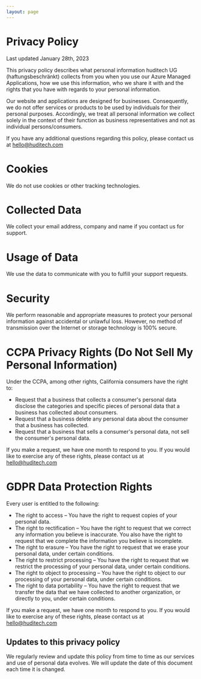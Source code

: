 ```yaml
---
layout: page
---
```


# Privacy Policy

Last updated January 28th, 2023

This privacy policy describes what personal information huditech UG (haftungsbeschränkt) collects from you when you use our Azure Managed Applications, how we use this information, who we share it with and the rights that you have with regards to your personal information. 

Our website and applications are designed for businesses. Consequently, we do not offer services or products to be used by individuals for their personal purposes. Accordingly, we treat all personal information we collect solely in the context of their function as business representatives and not as individual persons/consumers.

If you have any additional questions regarding this policy, please contact us at hello@huditech.com

# Cookies

We do not use cookies or other tracking technologies.

# Collected Data

We collect your email address, company and name if you contact us for support. 

# Usage of Data

We use the data to communicate with you to fulfill your support requests.

# Security

We perform reasonable and appropriate measures to protect your personal information against accidental or unlawful loss. However, no method of transmission over the Internet or storage technology is 100% secure.

# CCPA Privacy Rights (Do Not Sell My Personal Information)

Under the CCPA, among other rights, California consumers have the right to:

* Request that a business that collects a consumer's personal data disclose the categories and specific pieces of personal data that a business has collected about consumers.
* Request that a business delete any personal data about the consumer that a business has collected.
* Request that a business that sells a consumer's personal data, not sell the consumer's personal data.

If you make a request, we have one month to respond to you. If you would like to exercise any of these rights, please contact us at hello@huditech.com

# GDPR Data Protection Rights

Every user is entitled to the following:

* The right to access – You have the right to request copies of your personal data.
* The right to rectification – You have the right to request that we correct any information you believe is inaccurate. You also have the right to request that we complete the information you believe is incomplete.
* The right to erasure – You have the right to request that we erase your personal data, under certain conditions.
* The right to restrict processing – You have the right to request that we restrict the processing of your personal data, under certain conditions.
* The right to object to processing – You have the right to object to our processing of your personal data, under certain conditions.
* The right to data portability – You have the right to request that we transfer the data that we have collected to another organization, or directly to you, under certain conditions.

If you make a request, we have one month to respond to you. If you would like to exercise any of these rights, please contact us at hello@huditech.com

## Updates to this privacy policy

We regularly review and update this policy from time to time as our services and use of personal data evolves. 
We will update the date of this document each time it is changed.
